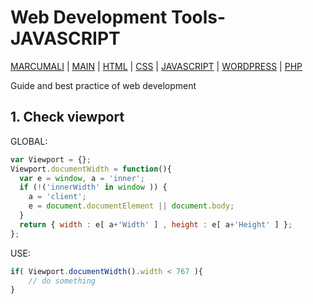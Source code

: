 # Web Development Tools- JAVASCRIPT

[MARCUMALI](https://marcumali.github.io) | 
[MAIN](https://github.com/marcumali/wiki) | [HTML](https://github.com/marcumali/wiki-html) | [CSS](https://github.com/marcumali/wiki-css) | [JAVASCRIPT](https://github.com/marcumali/wiki-javascript) | [WORDPRESS](https://github.com/marcumali/wiki-wordpress) | [PHP](https://github.com/marcumali/wiki-php)

Guide and best practice of web development

## 1. Check viewport
GLOBAL:
```javascript
var Viewport = {};
Viewport.documentWidth = function(){
  var e = window, a = 'inner';
  if (!('innerWidth' in window )) {
	a = 'client';
	e = document.documentElement || document.body;
  }
  return { width : e[ a+'Width' ] , height : e[ a+'Height' ] };
};
```
USE:
```javascript
if( Viewport.documentWidth().width < 767 ){
	// do something
}
```
